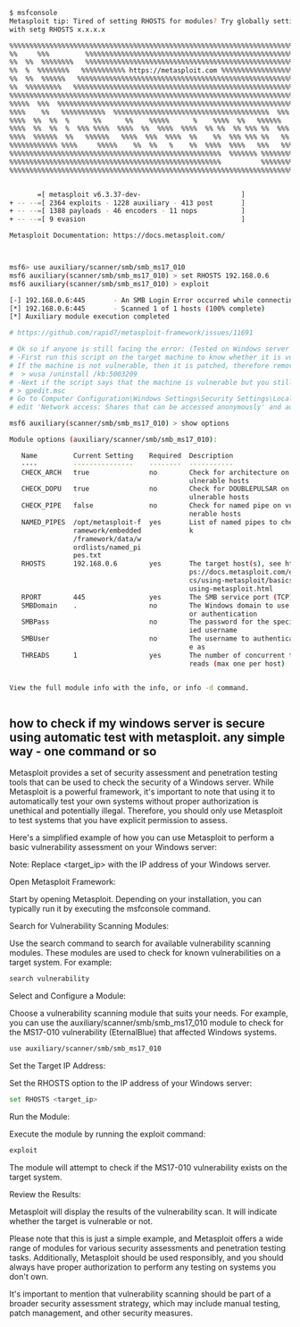 ```sh
$ msfconsole
Metasploit tip: Tired of setting RHOSTS for modules? Try globally setting it 
with setg RHOSTS x.x.x.x

%%%%%%%%%%%%%%%%%%%%%%%%%%%%%%%%%%%%%%%%%%%%%%%%%%%%%%%%%%%%%%%%%%%%%%%%%%%%%
%%     %%%         %%%%%%%%%%%%%%%%%%%%%%%%%%%%%%%%%%%%%%%%%%%%%%%%%%%%%%%%%%
%%  %%  %%%%%%%%   %%%%%%%%%%%%%%%%%%%%%%%%%%%%%%%%%%%%%%%%%%%%%%%%%%%%%%%%%%
%%  %  %%%%%%%%   %%%%%%%%%%% https://metasploit.com %%%%%%%%%%%%%%%%%%%%%%%%
%%  %%  %%%%%%   %%%%%%%%%%%%%%%%%%%%%%%%%%%%%%%%%%%%%%%%%%%%%%%%%%%%%%%%%%%%
%%  %%%%%%%%%   %%%%%%%%%%%%%%%%%%%%%%%%%%%%%%%%%%%%%%%%%%%%%%%%%%%%%%%%%%%%%
%%%%%%%%%%%%%%%%%%%%%%%%%%%%%%%%%%%%%%%%%%%%%%%%%%%%%%%%%%%%%%%%%%%%%%%%%%%%%
%%%%%  %%%  %%%%%%%%%%%%%%%%%%%%%%%%%%%%%%%%%%%%%%%%%%%%%%%%%%%%%%%%%%%%%%%%%
%%%%    %%   %%%%%%%%%%%  %%%%%%%%%%%%%%%%%%%%%%%%%%%%%%%%%%%%%%%  %%%  %%%%%
%%%%  %%  %%  %      %%      %%    %%%%%      %    %%%%  %%   %%%%%%       %%
%%%%  %%  %%  %  %%% %%%%  %%%%  %%  %%%%  %%%%  %% %%  %% %%% %%  %%%  %%%%%
%%%%  %%%%%%  %%   %%%%%%   %%%%  %%%  %%%%  %%    %%  %%% %%% %%   %%  %%%%%
%%%%%%%%%%%% %%%%     %%%%%    %%  %%   %    %%  %%%%  %%%%   %%%   %%%     %
%%%%%%%%%%%%%%%%%%%%%%%%%%%%%%%%%%%%%%%%%%%%%%%%%%%%%  %%%%%%% %%%%%%%%%%%%%%
%%%%%%%%%%%%%%%%%%%%%%%%%%%%%%%%%%%%%%%%%%%%%%%%%%%%%          %%%%%%%%%%%%%%
%%%%%%%%%%%%%%%%%%%%%%%%%%%%%%%%%%%%%%%%%%%%%%%%%%%%%%%%%%%%%%%%%%%%%%%%%%%%%


       =[ metasploit v6.3.37-dev-                         ]
+ -- --=[ 2364 exploits - 1228 auxiliary - 413 post       ]
+ -- --=[ 1388 payloads - 46 encoders - 11 nops           ]
+ -- --=[ 9 evasion                                       ]

Metasploit Documentation: https://docs.metasploit.com/



msf6> use auxiliary/scanner/smb/smb_ms17_010
msf6 auxiliary(scanner/smb/smb_ms17_010) > set RHOSTS 192.168.0.6
msf6 auxiliary(scanner/smb/smb_ms17_010) > exploit

[-] 192.168.0.6:445       - An SMB Login Error occurred while connecting to the IPC$ tree.
[*] 192.168.0.6:445       - Scanned 1 of 1 hosts (100% complete)
[*] Auxiliary module execution completed
```

```sh
# https://github.com/rapid7/metasploit-framework/issues/11691

# Ok so if anyone is still facing the error: (Tested on Windows server 2012 r2)
# -First run this script on the target machine to know whether it is vulnerable to eternalblue
# If the machine is not vulnerable, then it is patched, therefore remove all windows KB update/patch superior to '401..'
#  > wusa /uninstall /kb:5003209
# -Next if the script says that the machine is vulnerable but you still facing this issue, then open group policy editor
# > gpedit.msc
# Go to Computer Configuration\Windows Settings\Security Settings\Local Policies\Security Options
# edit 'Network access: Shares that can be accessed anonymously' and add " \ " to the empty list
```

```sh
msf6 auxiliary(scanner/smb/smb_ms17_010) > show options

Module options (auxiliary/scanner/smb/smb_ms17_010):

   Name         Current Setting    Required  Description
   ----         ---------------    --------  -----------
   CHECK_ARCH   true               no        Check for architecture on v  
                                             ulnerable hosts
   CHECK_DOPU   true               no        Check for DOUBLEPULSAR on v  
                                             ulnerable hosts
   CHECK_PIPE   false              no        Check for named pipe on vul  
                                             nerable hosts
   NAMED_PIPES  /opt/metasploit-f  yes       List of named pipes to chec  
                ramework/embedded            k
                /framework/data/w
                ordlists/named_pi
                pes.txt
   RHOSTS       192.168.0.6        yes       The target host(s), see htt  
                                             ps://docs.metasploit.com/do  
                                             cs/using-metasploit/basics/  
                                             using-metasploit.html        
   RPORT        445                yes       The SMB service port (TCP)   
   SMBDomain    .                  no        The Windows domain to use f  
                                             or authentication
   SMBPass                         no        The password for the specif  
                                             ied username
   SMBUser                         no        The username to authenticat  
                                             e as
   THREADS      1                  yes       The number of concurrent th  
                                             reads (max one per host)     


View the full module info with the info, or info -d command.
```

```sh

```

## how to check if my windows server is secure using automatic test with metasploit. any simple way - one command or so

Metasploit provides a set of security assessment and penetration testing tools that can be used to check the security of a Windows server. While Metasploit is a powerful framework, it's important to note that using it to automatically test your own systems without proper authorization is unethical and potentially illegal. Therefore, you should only use Metasploit to test systems that you have explicit permission to assess.

Here's a simplified example of how you can use Metasploit to perform a basic vulnerability assessment on your Windows server:

Note: Replace <target_ip> with the IP address of your Windows server.

Open Metasploit Framework:

Start by opening Metasploit. Depending on your installation, you can typically run it by executing the msfconsole command.

Search for Vulnerability Scanning Modules:

Use the search command to search for available vulnerability scanning modules. These modules are used to check for known vulnerabilities on a target system. For example:

```sh
search vulnerability
```

Select and Configure a Module:

Choose a vulnerability scanning module that suits your needs. For example, you can use the auxiliary/scanner/smb/smb_ms17_010 module to check for the MS17-010 vulnerability (EternalBlue) that affected Windows systems.

```sh
use auxiliary/scanner/smb/smb_ms17_010
```

Set the Target IP Address:

Set the RHOSTS option to the IP address of your Windows server:
```sh
set RHOSTS <target_ip>
```
Run the Module:

Execute the module by running the exploit command:

```sh
exploit
```

The module will attempt to check if the MS17-010 vulnerability exists on the target system.

Review the Results:

Metasploit will display the results of the vulnerability scan. It will indicate whether the target is vulnerable or not.

Please note that this is just a simple example, and Metasploit offers a wide range of modules for various security assessments and penetration testing tasks. Additionally, Metasploit should be used responsibly, and you should always have proper authorization to perform any testing on systems you don't own.

It's important to mention that vulnerability scanning should be part of a broader security assessment strategy, which may include manual testing, patch management, and other security measures.
